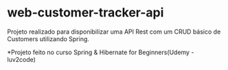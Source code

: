 # web-customer-tracker-api

Projeto realizado para disponibilizar uma API Rest com um CRUD básico de Customers utilizando Spring.

*Projeto feito no curso Spring & Hibernate for Beginners(Udemy - luv2code)
